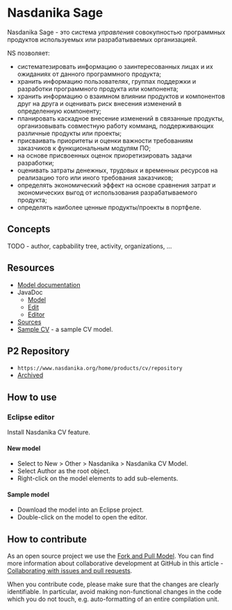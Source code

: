 # Nasdanika Sage

Nasdanika Sage - это система *управления* совокупностью программных продуктов используемых или разрабатываемых организацией. 


NS позволяет: 
* систематезировать информацию о заинтересованных лицах и их ожиданиях от данного программного продукта;
* хранить информацию пользователях, группах поддержки и разработки программного продукта или компонента;
* хранить информацию о взаимном влиянии продуктов и компонентов друг на друга и оценивать риск внесения изменений в определенную компоненту;
* планировать каскадное внесение изменений в связанные продукты, организовывать совместную работу комманд, поддерживающих различные продукты или проекты;
* присваивать приоритеты и оценки важности требованиям заказчиков к функциональным модулям ПО;
* на основе присвоенных оценок приоретизировать задачи разработки;
* оценивать затраты денежных, трудовых и временных ресурсов на реализацию того или иного требования заказчиков;
* определять экономический эффект на основе сравнения затрат и экономических выгод от использования разрабатываемого продукта; 
* определять наиболее ценные продукты/проекты в портфеле.   
  

## Concepts 

TODO - author, capbability tree, activity, organizations, ...

## Resources

* [Model documentation](model-doc/index.html)
* JavaDoc
    * [Model](apidocs/org.nasdanika.cv)
    * [Edit](apidocs/org.nasdanika.cv.edit)
    * [Editor](apidocs/org.nasdanika.cv.editor)
* [Sources](cv.zip)
* [Sample CV](Sample.nsdcv) - a sample CV model.    

## P2 Repository

* ``https://www.nasdanika.org/home/products/cv/repository``
* [Archived](org.nasdanika.cv.repository-0.1.0-SNAPSHOT.zip)

## How to use

### Eclipse editor

Install Nasdanika CV feature. 

#### New model

* Select to New > Other > Nasdanika > Nasdanika CV Model.
* Select Author as the root object.
* Right-click on the model elements to add sub-elements.

#### Sample model

* Download the model into an Eclipse project.
* Double-click on the model to open the editor.

## How to contribute

As an open source project we use the [Fork and Pull Model](https://help.github.com/articles/about-collaborative-development-models/).
You can find more information about collaborative development at GitHub in this article - [Collaborating with issues and pull requests](https://help.github.com/categories/collaborating-with-issues-and-pull-requests).

When you contribute code, please make sure that the changes are clearly identifiable. 
In particular, avoid making non-functional changes in the code which you do not touch, e.g. auto-formatting of an entire compilation unit. 

